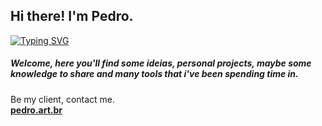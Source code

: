 ## Hi there! I'm Pedro.
[![Typing SVG](https://readme-typing-svg.demolab.com?font=Montserrat&weight=100&size=26&duration=4200&pause=420&color=F7B771&width=435&lines=Creative+Developer+;New+Media+Artist)](https://git.io/typing-svg)
##### Welcome, here you'll find some ideias, personal projects, maybe some knowledge to share and many tools that i've been spending time in.

Be my client, contact me.<br>
<b><a href="https://pedro.art.br/">pedro.art.br</a></b>

<!--
<a href="https://www.linkedin.com/in/pedro-rocha-martin/">
  <img align="left" alt="Pedro Rocha's LinkedIn" width="22px" src="https://raw.githubusercontent.com/peterthehan/peterthehan/master/assets/linkedin.svg" />
</a>



- 🔭 I’m currently working on ...
- 🌱 I’m currently learning ...
- 👯 I’m looking to collaborate on ...
- 🤔 I’m looking for help with ...
- 💬 Ask me about ...
- 📫 How to reach me: ...
- 😄 Pronouns: ...
- ⚡ Fun fact: ... 


[![Top Langs](https://github-readme-stats.vercel.app/api/top-langs/?username=rochasdemarte&layout=compact)](https://github.com/rochasdemarte)

![Anurag's GitHub stats](https://github-readme-stats.vercel.app/api?username=rochasdemarte&theme=dark&show_icons=true&count_private=true)

-->
